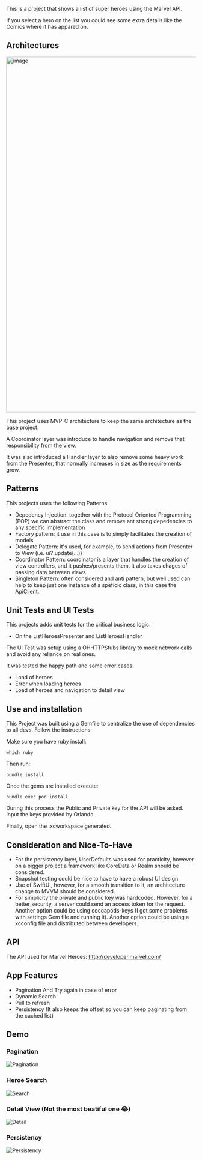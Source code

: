 This is a project that shows a list of super heroes using the Marvel API. 

If you select a hero on the list you could see some extra details like the Comics where it has appared on.

## Architectures

<img width="947" alt="image" src="https://github.com/user-attachments/assets/51d2442e-da3a-4c6a-804f-722b135dff88" />

This project uses MVP-C architecture to keep the same architecture as the base project. 

A Coordinator layer was introduce to handle navigation and remove that responsibility from the view.

It was also introduced a Handler layer to also remove some heavy work from the Presenter, that normally increases in size as the requirements grow. 

## Patterns 

This projects uses the following Patterns:

- Depedency Injection: together with the Protocol Oriented Programming (POP) we can abstract the class and remove ant strong depedencies to any specific implementation
- Factory pattern: it use in this case is to simply facilitates the creation of models
- Delegate Pattern: it's used, for example, to send actions from Presenter to View (i.e. ui?.update(...))
- Coordinator Pattern: coordinator is a layer that handles the creation of view controllers, and it pushes/presents them. It also takes chages of passing data between views.
- Singleton Pattern: often considered and anti pattern, but well used can help to keep just one instance of a speficic class, in this case the ApiClient.

## Unit Tests and UI Tests

This projects adds unit tests for the critical business logic:
- On the ListHeroesPresenter and ListHeroesHandler

The UI Test was setup using a OHHTTPStubs library to mock network calls and avoid any reliance on real ones.

It was tested the happy path and some error cases:
- Load of heroes
- Error when loading heroes
- Load of heroes and navigation to detail view

## Use and installation 

This Project was built using a Gemfile to centralize the use of dependencies to all devs. Follow the instructions:

Make sure you have ruby install:

`which ruby`

Then run: 

`bundle install`

Once the gems are installed execute:

`bundle exec pod install`

During this process the Public and Private key for the API will be asked. Input the keys provided by Orlando

Finally, open the .xcworkspace generated.

## Consideration and Nice-To-Have

- For the persistency layer, UserDefaults was used for practicity, however on a bigger project a framework like CoreData or Realm should be considered.
- Snapshot testing could be nice to have to have a robust UI design
- Use of SwiftUI, however, for a smooth transition to it, an architecture change to MVVM should be considered.
- For simplicity the private and public key was hardcoded. However, for a better security, a server could send an access token for the request. Another option could be using cocoapods-keys (I got some problems with settings Gem file and running it). Another option could be using a xcconfig file and distributed between developers.

## API

The API used for Marvel Heroes: http://developer.marvel.com/

## App Features
- Pagination And Try again in case of error
- Dynamic Search
- Pull to refresh
- Persistency (It also keeps the offset so you can keep paginating from the cached list)

## Demo

### Pagination

![Pagination](https://github.com/user-attachments/assets/9f44e4f7-cd69-4209-bd09-7c9ec62593e1)

### Heroe Search

![Search](https://github.com/user-attachments/assets/de95bc75-161d-4079-a86a-1330d21fd301)

### Detail View (Not the most beatiful one 😂)

![Detail](https://github.com/user-attachments/assets/8826541e-748a-4f26-b303-d7ff3c301f1e)

### Persistency

![Persistency](https://github.com/user-attachments/assets/5ab8454f-895a-462e-8151-4b752e932674)



 
